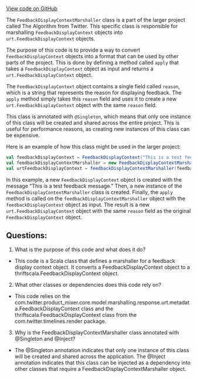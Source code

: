 [View code on GitHub](https://github.com/misbahsy/the-algorithm/product-mixer/core/src/main/scala/com/twitter/product_mixer/core/functional_component/marshaller/response/urt/metadata/FeedbackDisplayContextMarshaller.scala)

The `FeedbackDisplayContextMarshaller` class is a part of the larger project called The Algorithm from Twitter. This specific class is responsible for marshalling `FeedbackDisplayContext` objects into `urt.FeedbackDisplayContext` objects. 

The purpose of this code is to provide a way to convert `FeedbackDisplayContext` objects into a format that can be used by other parts of the project. This is done by defining a method called `apply` that takes a `FeedbackDisplayContext` object as input and returns a `urt.FeedbackDisplayContext` object. 

The `FeedbackDisplayContext` object contains a single field called `reason`, which is a string that represents the reason for displaying feedback. The `apply` method simply takes this `reason` field and uses it to create a new `urt.FeedbackDisplayContext` object with the same `reason` field. 

This class is annotated with `@Singleton`, which means that only one instance of this class will be created and shared across the entire project. This is useful for performance reasons, as creating new instances of this class can be expensive. 

Here is an example of how this class might be used in the larger project:

```scala
val feedbackDisplayContext = FeedbackDisplayContext("This is a test feedback message.")
val feedbackDisplayContextMarshaller = new FeedbackDisplayContextMarshaller()
val urtFeedbackDisplayContext = feedbackDisplayContextMarshaller(feedbackDisplayContext)
```

In this example, a new `FeedbackDisplayContext` object is created with the message "This is a test feedback message." Then, a new instance of the `FeedbackDisplayContextMarshaller` class is created. Finally, the `apply` method is called on the `feedbackDisplayContextMarshaller` object with the `feedbackDisplayContext` object as input. The result is a new `urt.FeedbackDisplayContext` object with the same `reason` field as the original `FeedbackDisplayContext` object.
## Questions: 
 1. What is the purpose of this code and what does it do?
- This code is a Scala class that defines a marshaller for a feedback display context object. It converts a FeedbackDisplayContext object to a thriftscala.FeedbackDisplayContext object.

2. What other classes or dependencies does this code rely on?
- This code relies on the com.twitter.product_mixer.core.model.marshalling.response.urt.metadata.FeedbackDisplayContext class and the thriftscala.FeedbackDisplayContext class from the com.twitter.timelines.render package.

3. Why is the FeedbackDisplayContextMarshaller class annotated with @Singleton and @Inject?
- The @Singleton annotation indicates that only one instance of this class will be created and shared across the application. The @Inject annotation indicates that this class can be injected as a dependency into other classes that require a FeedbackDisplayContextMarshaller object.